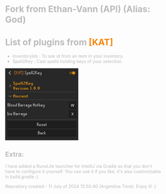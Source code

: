 # <font color=#bbbbbb>

# Fork from Ethan-Vann (API) (Alias: God)

# List of plugins from <font color=#fa8405>[KAT] <font color=#bbbbbb></html>

-   InventoryIds : To see id from an item in your inventory.
-   Spell2Key : Cast spells holding keys of your selection.

![Spell2Key](https://github.com/KATalyzt36/KAT-Plugins/blob/master/assets/spell2key-config.jpg?raw=true)

## Extra:
I have added a RuneLite launcher for IntelliJ via Gradle so that you don't have to configure it yourself. You can use it if you like; it's also customizable in build.gradle :)


Repository created - 11 July of 2024 15:50:40 (Argentina Time). Enjoy it! :)
